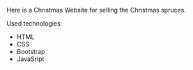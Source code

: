 Here is a Christmas Website for selling the Christmas spruces.

Used technologies:

- HTML
- CSS
- Bootstrap
- JavaSript


